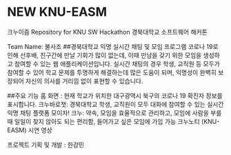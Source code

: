 # NEW KNU-EASM
크누이즘
Repository for KNU SW Hackathon
경북대학교 소프트웨어 해커톤

Team Name: 불사조
##경북대학교 익명 실시간 채팅 및 모임 프로그램
코로나 19로 인해 선후배, 친구간에 만날 기회가 많이 없는데, 이때 만남을 갖기 위한 모임을 생성하고 참여할 수 있는 웹 애플리케이션입니다.
실시간 채팅의 경우 학생, 교직원 등 모두가 참여할 수 있어 학교 문제를 투명하게 해결하는데 많은 도움이 되며, 익명성이 완벽히 보장되어 자신의 의사를 거리낌 없이 표현할 수 있습니다.

##주요 기능
홈 화면 : 현재 학교가 위치한 대구광역시 북구의 코로나 19 확진자 정보를 표시합니다.
크누바로챗: 경북대학교 학생, 교직원이 모두 대화에 참여할 수 있는 실시간 익명 채팅 플랫폼
모이자! 크누: 약속, 모임을 효율적으로 관리하고, 모임에 사람을 부를 때 일일이 찾지 않아도 되는 편리함, 들어가고 싶은 모임에 가입 가능
크누노티 (KNU-EASM) 시연 영상

프로젝트 기획 및 개발 : 한강민
